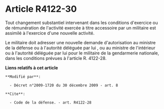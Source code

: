 # Article R4122-30

Tout changement substantiel intervenant dans les conditions d'exercice ou de rémunération de l'activité exercée à titre
accessoire par un militaire est assimilé à l'exercice d'une nouvelle activité. 

Le militaire doit adresser une nouvelle demande d'autorisation au ministre de la défense ou      à l'autorité déléguée par
lui , ou au ministre de l'intérieur ou à l'autorité déléguée par lui pour le militaire de la gendarmerie nationale, dans les
conditions prévues à l'article R. 4122-28.

**Liens relatifs à cet article**

	**Modifié par**:

	  - Décret n°2009-1720 du 30 décembre 2009 - art. 8

	**Cite**:

	  - Code de la défense. - art. R4122-28
